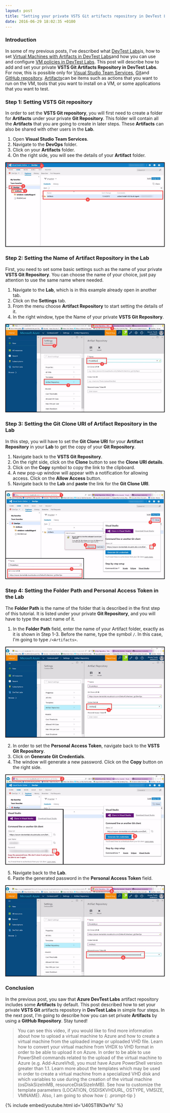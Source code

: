 ```yaml
---
layout: post
title: "Setting your private VSTS Git artifacts repository in DevTest Labs"
date: 2016-06-29 18:02:35 +0100
---
```



### Introduction 

In some of my previous posts, I've described what [DevTest Labs](https://mohamedradwan-devops.github.io/2016/06/29/quick-overview-of-azure-devtest-labs/)is, how to set [Virtual Machines with Artifacts in DevTest Labs](https://mohamedradwan-devops.github.io/2016/06/29/creating-virtual-machines-with-artifacts-in-devtest-labs/)and how you can use and configure [VM policies in DevTest Labs](https://mohamedradwan-devops.github.io/2016/06/29/how-to-configure-vm-policies-in-devtest-labs/). This post will describe how to add and set your private **VSTS Git Artifacts Repository in DevTest Labs**. For now, this is possible only for [Visual Studio Team Services](https://www.visualstudio.com/en-us/products/visual-studio-team-services-vs.aspx), [Git](https://git-scm.com/)and [GitHub repository](https://help.github.com/articles/create-a-repo/). [Artifacts](https://www.visualstudio.com/en-us/docs/release/author-release-definition/understanding-artifacts)can be items such as actions that you want to run on the VM, tools that you want to install on a VM, or some applications that you want to test.

### Step 1: Setting VSTS Git repository 

In order to set the **VSTS Git repository**, you will first need to create a folder for **Artifacts** under your private **Git Repository**. This folder will contain all the **Artifacts** that you are going to create in later steps. These **Artifacts** can also be shared with other users in the **Lab**.
1. Open **Visual Studio Team Services**.
2. Navigate to the **DevOps** folder.
3. Click on your **Artifacts** folder.
4. On the right side, you will see the details of your **Artifact** folder.

![1-Setting VSO Git repository in DevTest Labs](/assets/images/2016/06/1-Setting-VSO-Git-repository-in-DevTest-Labs.jpg "1-Setting VSO Git repository in DevTest Labs")

### Step 2: Setting the Name of Artifact Repository in the Lab 

First, you need to set some basic settings such as the name of your private **VSTS Git Repository**. You can choose the name of your choice, just pay attention to use the same name where needed.
1. Navigate to the **Lab**, which is in this example already open in another tab.
2. Click on the **Settings** tab.
3. From the menu choose **Artifact Repository** to start setting the details of it.
4. In the right window, type the Name of your private **VSTS Git Repository**.

![2-Setting the Name of Artifact Repository in the DevTest Lab](/assets/images/2016/06/2-Setting-the-Name-of-Artifact-Repository-in-the-DevTest-Lab.jpg "2-Setting the Name of Artifact Repository in the DevTest Lab")

### Step 3: Setting the Git Clone URI of Artifact Repository in the Lab 

In this step, you will have to set the **Git Clone URI** for your **Artifact Repository** in your **Lab** to get the copy of your **Git Repository**.
1. Navigate back to the **VSTS Git Repository**.
2. On the right side, click on the **Clone** button to see the **Clone URI details**.
3. Click on the **Copy** symbol to copy the link to the clipboard.
4. A new pop-up window will appear with a notification for allowing access. Click on the **Allow Access** button.
5. Navigate back to the **Lab** and **paste** the link for the **Git Clone URI**.

![3-Setting the Git Clone URI of Artifact Repository in the DevTest Lab](/assets/images/2016/06/3-Setting-the-Git-Clone-URI-of-Artifact-Repository-in-the-DevTest-Lab.jpg "3-Setting the Git Clone URI of Artifact Repository in the DevTest Lab")

### Step 4: Setting the Folder Path and Personal Access Token in the Lab

The **Folder Path** is the name of the folder that is described in the first step of this tutorial. It is listed under your private **Git Repository**, and you will have to type the exact name of it.
1. In the **Folder Path** field, enter the name of your Artifact folder, exactly as it is shown in Step 1-3. Before the name, type the symbol `/`. In this case, I'm going to type `/<Artifacts>`.

![4-1 Setting the Folder Path in DevTest Lab](/assets/images/2016/06/4-1-Setting-the-Folder-Path-in-DevTest-Lab.jpg "4-1 Setting the Folder Path in DevTest Lab")

2. In order to set the **Personal Access Token**, navigate back to the **VSTS Git Repository**.
3. Click on **Generate Git Credentials**.
4. The window will generate a new password. Click on the **Copy** button on the right side.

![4-2 Setting the Personal Access Token in DevTest Lab](/assets/images/2016/06/4-2-Setting-the-Personal-Access-Token-in-DevTest-Lab.jpg "4-2 Setting the Personal Access Token in DevTest Lab")

5. Navigate back to the **Lab**.
6. Paste the generated password in the **Personal Access Token** field.

![4-3 Final Setting of the Personal Access Token in DevTest Lab](/assets/images/2016/06/4-3-Final-Setting-of-the-Personal-Access-Token-in-DevTest-Lab.jpg "4-3 Final Setting of the Personal Access Token in DevTest Lab")

### Conclusion

In the previous post, you saw that **Azure DevTest Labs** artifact repository includes some **Artifacts** by default. This post described how to set your private **VSTS Git** artifacts repository in **DevTest Labs** in simple four steps. In the next post, I'm going to describe how you can set private **Artifacts** by using a **GitHub Repository**. Stay tuned!

>You can see this video, if you would like to find more information about how to upload a virtual machine to Azure and how to create a virtual machine from the uploaded image or uploaded VHD file. Learn how to convert your virtual machine from VHDX to VHD format in order to be able to upload it on Azure. In order to be able to use PowerShell commands related to the upload of the virtual machine to Azure (e.g. Add-AzureVhd), you must have Azure PowerShell version greater than 1.1. Learn more about the templates which may be used in order to create a virtual machine from a specialized VHD disk and which variables to use during the creation of the virtual machine (osDiskSizeInMB, resourceDiskSizeInMB). See how to customize the template parameters (LOCATION, OSDISKVHDURL, OSTYPE, VMSIZE, VMNAME). Also, I am going to show how
{: .prompt-tip }

{% include embed/youtube.html id='U40ST8N3wYo' %}
